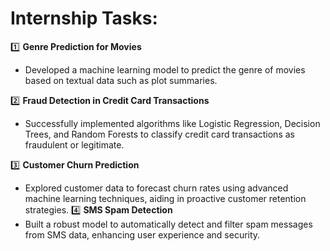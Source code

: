 # Internship Tasks:

1️⃣ **Genre Prediction for Movies**
   - Developed a machine learning model to predict the genre of movies based on textual data such as plot summaries.

2️⃣ **Fraud Detection in Credit Card Transactions**
   - Successfully implemented algorithms like Logistic Regression, Decision Trees, and Random Forests to classify credit card transactions as fraudulent or legitimate.

3️⃣ **Customer Churn Prediction**
   - Explored customer data to forecast churn rates using advanced machine learning techniques, aiding in proactive customer retention strategies.
4️⃣ **SMS Spam Detection**
   - Built a robust model to automatically detect and filter spam messages from SMS data, enhancing user experience and security.
   

